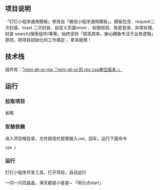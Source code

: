 ## 项目说明
「钉钉小程序通用模板」修改自「微信小程序通用模板」，模板包含、request二次封装、toast 二次封装、自定义页面mixin 、权限校验、免密登录、异常处理、封装 search(搜索组件)等等。始终坚持「提高效率，~~安心摸鱼~~专注于业务逻辑」原则，把项目初始化的工作搞定 ，拿来就用！

## 技术栈

组件库：[「mini-ali-ui-rpx『mini-ali-ui 的 rpx css单位版本』」](https://github.com/Alibaba-mp/mini-ali-ui)

## 运行

### 拉取项目

省略

### 安装依赖

进入项目根目录，文件路径栏那里输入`cmd`，回车，运行下面命令
```
npm i 
```
### 运行

钉钉小程序开发工具，打开项目，自动运行

一闪一闪亮晶晶，满天都是小星星~ 「明示点star!」
